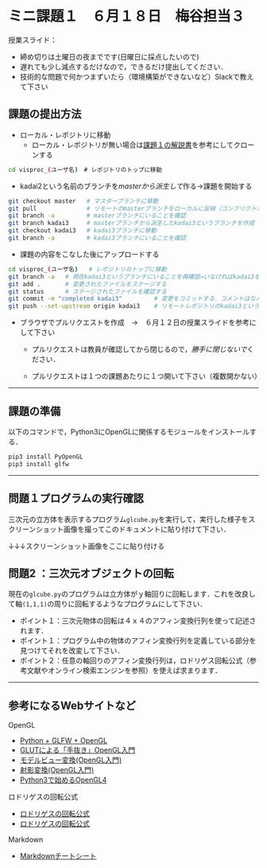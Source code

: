 # ミニ課題１　６月１８日　梅谷担当３


授業スライド：
- 締め切りは土曜日の夜までです(日曜日に採点したいので)
- 遅れても少し減点するだけなので，できるだけ提出してください．
- 技術的な問題で何かつまずいたら（環境構築ができないなど）Slackで教えて下さい


## 課題の提出方法

- ローカル・レポジトリに移動
  - ローカル・レポジトリが無い場合は[課題１の解説書](../kadai1/readme.md)を参考にしてクローンする

```bash
cd visproc_(ユーザ名)　# レポジトリのトップに移動
```

- kadai2という名前のブランチを*masterから派生して*作る→課題を開始する
```bash
git checkout master   # マスターブランチに移動
git pull              # リモートのmasterブランチをローカルに反映（コンフリクトがあればそれを解決）
git branch -a         # masterブランチにいることを確認
git branch kadai3     # masterブランチから派生したkadai3というブランチを作成
git checkout kadai3   # kadai3ブランチに移動
git branch -a         # kadai3ブランチにいることを確認
```

- 課題の内容をこなした後にアップロードする
```bash
cd visproc_(ユーザ名)   # レポジトリのトップに移動
git branch -a   # 現在kadai3というブランチにいることを再確認→いなければkadai3をチェックアウト
git add .       # 変更されたファイルをステージする
git status      # ステージされたファイルを確認する
git commit -m "completed kadai3"         # 変更をコミットする．コメントはなんでもよい
git push --set-upstream origin kadai3    # リモートレポジトリのkadai3というブランチにプッシュする
```

- ブラウザでプルリクエストを作成　→　６月１２日の授業スライドを参考にして下さい
  
  - プルリクエストは教員が確認してから閉じるので，*勝手に閉じないで*ください．
  
  - プルリクエストは１つの課題あたりに１つ開いて下さい（複数開かない）
  
    

***



## 課題の準備

以下のコマンドで，Python3にOpenGLに関係するモジュールをインストールする．

```bash
pip3 install PyOpenGL
pip3 install glfw
```





---



## 問題１プログラムの実行確認

三次元の立方体を表示するプログラム```glcube.py```を実行して，実行した様子をスクリーンショット画像を撮ってこのドキュメントに貼り付けて下さい．



↓↓↓スクリーンショット画像をここに貼り付ける





## 問題2 ：三次元オブジェクトの回転

現在の```glcube.py```のプログラムは立方体がｙ軸回りに回転します．これを改良して軸```(1,1,1)```の周りに回転するようなプログラムにして下さい．

- ポイント１：三次元物体の回転は４ｘ４のアフィン変換行列を使って記述されます．
- ポイント１：プログラム中の物体のアフィン変換行列を定義している部分を見つけてそれを改変して下さい．
- ポイント２：任意の軸回りのアフィン変換行列は，ロドリゲス回転公式（参考文献やオンライン検索エンジンを参照）を使えば求まります．

---





## 参考になるWebサイトなど

OpenGL
- [Python + GLFW + OpenGL](https://qiita.com/Dhichisutto/items/76ec93c690caf20cedb9)
- [GLUTによる「手抜き」OpenGL入門](https://tokoik.github.io/opengl/libglut.html)
- [モデルビュー変換(OpenGL入門)](http://wisdom.sakura.ne.jp/system/opengl/gl11.html)
- [射影変換(OpenGL入門)](http://wisdom.sakura.ne.jp/system/opengl/gl12.html)
- [Python3で始めるOpenGL4](https://codelabo.com/posts/20200228175104)

ロドリゲスの回転公式

- [ロドリゲスの回転公式](https://ja.wikipedia.org/wiki/%E3%83%AD%E3%83%89%E3%83%AA%E3%82%B2%E3%82%B9%E3%81%AE%E5%9B%9E%E8%BB%A2%E5%85%AC%E5%BC%8F)
- [ロドリゲスの回転公式](https://risalc.info/src/rodrigues-rotation.html)

Markdown

- [Markdownチートシート](https://qiita.com/Qiita/items/c686397e4a0f4f11683d)

  



